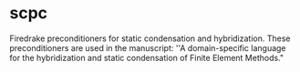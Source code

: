 # scpc
Firedrake preconditioners for static condensation and hybridization.
These preconditioners are used in the manuscript: ''A domain-specific language
for the hybridization and static condensation of Finite Element Methods."

